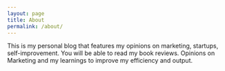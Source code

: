 ```yaml
---
layout: page
title: About
permalink: /about/
---
```

This is my personal blog that features my opinions on marketing, startups, self-improvement. 
You will be able to read my book reviews. Opinions on Marketing and my learnings to improve my efficiency and output.